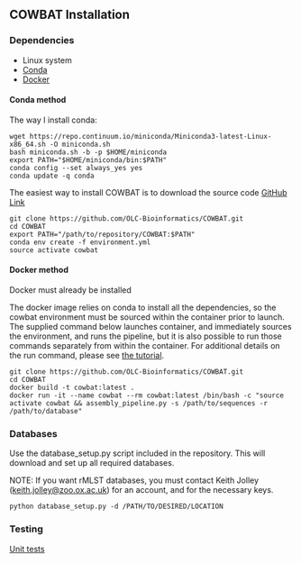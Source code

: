 ## COWBAT Installation

### Dependencies

* Linux system
* [Conda](https://conda.io/docs/user-guide/install/linux.html)
* [Docker](https://www.docker.com/)

#### Conda method

The way I install conda:

```
wget https://repo.continuum.io/miniconda/Miniconda3-latest-Linux-x86_64.sh -O miniconda.sh
bash miniconda.sh -b -p $HOME/miniconda
export PATH="$HOME/miniconda/bin:$PATH"
conda config --set always_yes yes
conda update -q conda
```

The easiest way to install COWBAT is to download the source code [GitHub Link](https://github.com/OLC-Bioinformatics/COWBAT.git)

```
git clone https://github.com/OLC-Bioinformatics/COWBAT.git
cd COWBAT
export PATH="/path/to/repository/COWBAT:$PATH"
conda env create -f environment.yml
source activate cowbat
```

#### Docker method

Docker must already be installed

The docker image relies on conda to install all the dependencies, so the cowbat environment must be sourced within 
the container prior to launch. The supplied command below launches container, and immediately sources the environment, and runs the 
pipeline, but it is also possible to run those commands separately from within the container. For additional details on the run
command, please see [the tutorial](tutorial.md).

```
git clone https://github.com/OLC-Bioinformatics/COWBAT.git
cd COWBAT
docker build -t cowbat:latest .
docker run -it --name cowbat --rm cowbat:latest /bin/bash -c "source activate cowbat && assembly_pipeline.py -s /path/to/sequences -r /path/to/database"
```

### Databases

Use the database_setup.py script included in the repository. This will download and set up all required databases.

NOTE: If you want rMLST databases, you must contact Keith Jolley (keith.jolley@zoo.ox.ac.uk)
for an account, and for the necessary keys.

```
python database_setup.py -d /PATH/TO/DESIRED/LOCATION 
```

### Testing

[Unit tests](tests.md)

